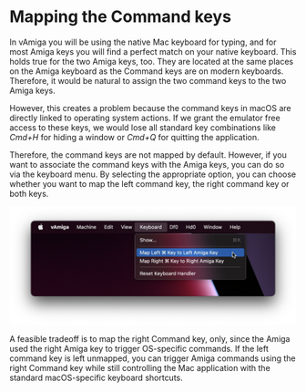 # Mapping the Command keys

In vAmiga you will be using the native Mac keyboard for typing, and for most Amiga keys you will find a perfect match on your native keyboard. This holds true for the two Amiga keys, too. They are located at the same places on the Amiga keyboard as the Command keys are on modern keyboards. Therefore, it would be natural to assign the two command keys to the two Amiga keys. 

However, this creates a problem because the command keys in macOS are directly linked to operating system actions. If we grant the emulator free access to these keys, we would lose all standard key combinations like *Cmd+H* for hiding a window or *Cmd+Q* for quitting the application.

Therefore, the command keys are not mapped by default. However, if you want to associate the command keys with the Amiga keys, you can do so via the keyboard menu. By selecting the appropriate option, you can choose whether you want to map the left command key, the right command key or both keys. 

![Keyboard menu](images/mappingCmd.png "Keyboard menu")

A feasible tradeoff is to map the right Command key, only, since the Amiga used the right Amiga key to trigger OS-specific commands. If the left command key is left unmapped, you can trigger Amiga commands using the right Command key while still controlling the Mac application with the standard macOS-specific keyboard shortcuts. 

